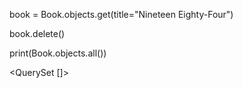 <!-- TO RETRIEVE THE BOOK -->
book = Book.objects.get(title="Nineteen Eighty-Four")

<!-- TO DELETE THE BOOK -->
book.delete()

<!-- TO CONFIRM IF BOOK WAS DELETED -->
print(Book.objects.all())

<!-- OUTPUT -->
<QuerySet []>